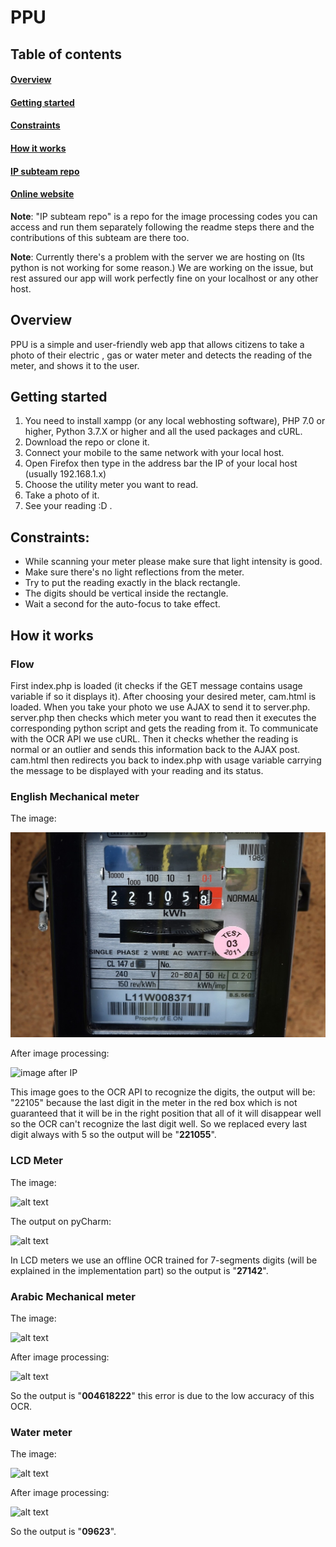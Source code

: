 # PPU
## Table of contents
#### [Overview](https://github.com/eng-OmarAdel/PPU/blob/master/README.md#overview)
#### [Getting started](https://github.com/eng-OmarAdel/PPU/blob/master/README.md#getting-started)
#### [Constraints](https://github.com/eng-OmarAdel/PPU/blob/master/README.md#constraints)
#### [How it works](https://github.com/eng-OmarAdel/PPU/blob/master/README.md#how-it-works)
#### [IP subteam repo](https://github.com/OmarAliAbdelNaby/ImageProcessing)
#### [Online website](http://pputest.tk/)

**Note**: "IP subteam repo" is a repo for the image processing codes you can access and run them separately following the readme steps there and the contributions of this subteam are there too.

**Note**: Currently there's a problem with the server we are hosting on (Its python is not working for some reason.) We are working on the issue, but rest assured our app will work perfectly fine on your localhost or any other host.

## Overview
PPU is a simple and user-friendly web app that allows citizens to take a photo of their electric ,
gas or water meter and detects the reading of the meter, and shows it to the user.
## Getting started
1. You need to install xampp (or any local webhosting software), PHP 7.0 or higher, Python 3.7.X or higher and all the used packages and cURL.
2. Download the repo or clone it.
3. Connect your mobile to the same network with your local host.
4. Open Firefox then type in the address bar the IP of your local host (usually 192.168.1.x)
5. Choose the utility meter you want to read.
6. Take a photo of it.
7. See your reading :D .
## Constraints:
- While scanning your meter please make sure that light intensity is good.
- Make sure there&#39;s no light reflections from the meter.
- Try to put the reading exactly in the black rectangle.
- The digits should be vertical inside the rectangle.
- Wait a second for the auto-focus to take effect.
## How it works
### Flow
First index.php is loaded (it checks if the GET message contains usage variable if so it displays it).
After choosing your desired meter, cam.html is loaded. When you take your photo we use AJAX to send it to server.php.
server.php then checks which meter you want to read then it executes the corresponding python script and gets the reading from it. To communicate with the OCR API we use cURL. Then it checks whether the reading is normal or an outlier and sends this information back to the AJAX post. cam.html then redirects you back to index.php with usage variable carrying the message to be displayed with your reading and its status.
### English Mechanical meter
The image:

![image](/images/example1.jpg)

After image processing:

![image after IP](https://github.com/eng-OmarAdel/PPU/tree/master/images/example1_mainOutput.jpg)

This image goes to the OCR API to recognize the digits, the output will be: "22105" because the last digit in the meter in the red box which is not guaranteed that it will be in the right position that all of it will disappear well so the OCR can't recognize the last digit well. So we replaced every last digit always with 5 so the output will be "**221055**".
### LCD Meter
The image:

![alt text](https://github.com/eng-OmarAdel/PPU/tree/master/images/example22_6.jpg)

The output on pyCharm:

![alt text](https://github.com/eng-OmarAdel/PPU/tree/master/images/example22_6.jpg)

In LCD meters we use an offline OCR trained for 7-segments digits (will be explained in the implementation part) so the output is "**27142**".
### Arabic Mechanical meter
The image:

![alt text](https://github.com/eng-OmarAdel/PPU/tree/master/images/arabic.jpg)

After image processing:

![alt text](https://github.com/eng-OmarAdel/PPU/tree/master/images/mainOutput_arabic.jpg)

So the output is "**004618222**" this error is due to the low accuracy of this OCR.
### Water meter
The image:

![alt text](https://github.com/eng-OmarAdel/PPU/tree/master/images/arabic2.jpg)

After image processing:

![alt text](https://github.com/eng-OmarAdel/PPU/tree/master/images/warpedIMG22.jpg)

So the output is "**09623**".
